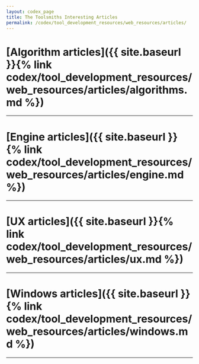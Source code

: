```yaml
---
layout: codex_page
title: The Toolsmiths Interesting Articles
permalink: /codex/tool_development_resources/web_resources/articles/
---
```


# [Algorithm articles]({{ site.baseurl }}{% link codex/tool_development_resources/web_resources/articles/algorithms.md %})

------

# [Engine articles]({{ site.baseurl }}{% link codex/tool_development_resources/web_resources/articles/engine.md %})

------

# [UX articles]({{ site.baseurl }}{% link codex/tool_development_resources/web_resources/articles/ux.md %})

------

# [Windows articles]({{ site.baseurl }}{% link codex/tool_development_resources/web_resources/articles/windows.md %})

------
